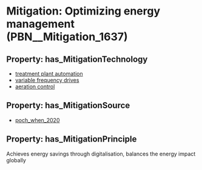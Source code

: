# Mitigation: __Optimizing energy management__ (PBN__Mitigation_1637)

## Property: has_MitigationTechnology

* [treatment plant automation](../Technology/PBN__Technology_3968)
* [variable frequency drives](../Technology/PBN__Technology_3969)
* [aeration control](../Technology/PBN__Technology_3970)

## Property: has_MitigationSource

* [poch_when_2020](../Article/PBN__Article_207)

## Property: has_MitigationPrinciple

Achieves energy savings through digitalisation, balances the energy impact globally

